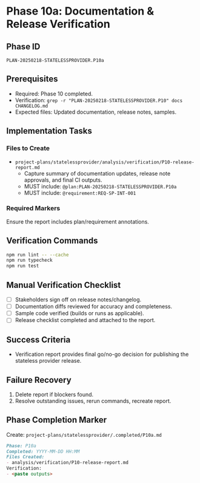 # Phase 10a: Documentation & Release Verification

## Phase ID

`PLAN-20250218-STATELESSPROVIDER.P10a`

## Prerequisites

- Required: Phase 10 completed.
- Verification: `grep -r "PLAN-20250218-STATELESSPROVIDER.P10" docs CHANGELOG.md`
- Expected files: Updated documentation, release notes, samples.

## Implementation Tasks

### Files to Create

- `project-plans/statelessprovider/analysis/verification/P10-release-report.md`
  - Capture summary of documentation updates, release note approvals, and final CI outputs.
  - MUST include: `@plan:PLAN-20250218-STATELESSPROVIDER.P10a`
  - MUST include: `@requirement:REQ-SP-INT-001`

### Required Markers

Ensure the report includes plan/requirement annotations.

## Verification Commands

```bash
npm run lint -- --cache
npm run typecheck
npm run test
```

## Manual Verification Checklist

- [ ] Stakeholders sign off on release notes/changelog.
- [ ] Documentation diffs reviewed for accuracy and completeness.
- [ ] Sample code verified (builds or runs as applicable).
- [ ] Release checklist completed and attached to the report.

## Success Criteria

- Verification report provides final go/no-go decision for publishing the stateless provider release.

## Failure Recovery

1. Delete report if blockers found.
2. Resolve outstanding issues, rerun commands, recreate report.

## Phase Completion Marker

Create: `project-plans/statelessprovider/.completed/P10a.md`

```markdown
Phase: P10a
Completed: YYYY-MM-DD HH:MM
Files Created:
- analysis/verification/P10-release-report.md
Verification:
- <paste outputs>
```
